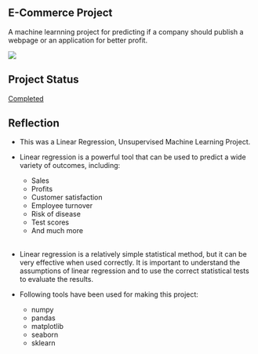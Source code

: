 ## E-Commerce Project 

A machine learnning project for predicting if a company should publish a webpage or an application for better profit.

<img src="https://badgen.net/badge/Linear Regression/Unsupervised Machine Learning/blue?icon=python"/>

## Project Status
[Completed](https://github.com/403errors/DS-ML-PorfolioProjects/blob/main/1%20Linear%20Regression/linear_regression_project.ipynb)

## Reflection

  - This was a Linear Regression, Unsupervised Machine Learning Project. 
  - Linear regression is a powerful tool that can be used to predict a wide variety of outcomes, including:

    - Sales
    - Profits
    - Customer satisfaction
    - Employee turnover
    - Risk of disease
    - Test scores
    - And much more
    <br>
  - Linear regression is a relatively simple statistical method, but it can be very effective when used correctly. It is important to understand the assumptions of linear regression and to use the correct statistical tests to evaluate the results.
  - Following tools have been used for making this project:
    - numpy
    - pandas
    - matplotlib
    - seaborn
    - sklearn